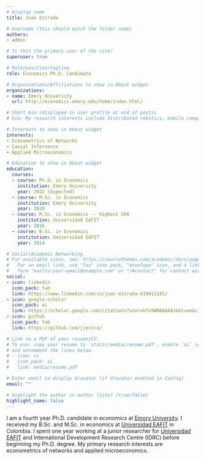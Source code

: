 ```yaml
---
# Display name
title: Juan Estrada

# Username (this should match the folder name)
authors:
- admin

# Is this the primary user of the site?
superuser: true

# Role/position/tagline
role: Economics Ph.D. Candidate

# Organizations/Affiliations to show in About widget
organizations:
- name: Emory University
  url: http://economics.emory.edu/home/index.html/

# Short bio (displayed in user profile at end of posts)
# bio: My research interests include distributed robotics, mobile computing and programmable matter.

# Interests to show in About widget
interests:
- Econometrics of Networks
- Causal Infernence
- Applied Microeconomics

# Education to show in About widget
education:
  courses:
  - course: Ph.D. in Economics
    institution: Emory University
    year: 2022 (Expected)
  - course: M.Sc. in Economics
    institution: Emory University
    year: 2020
  - course: M.Sc. in Economics -- Highest GPA
    institution: Universidad EAFIT
    year: 2016
  - course: B.Sc. in Economics
    institution: Universidad EAFIT
    year: 2014

# Social/Academic Networking
# For available icons, see: https://sourcethemes.com/academic/docs/page-builder/#icons
#   For an email link, use "fas" icon pack, "envelope" icon, and a link in the
#   form "mailto:your-email@example.com" or "/#contact" for contact widget.
social:
- icon: linkedin
  icon_pack: fab
  link: https://www.linkedin.com/in/juan-estrada-610411191/
- icon: google-scholar
  icon_pack: ai
  link: https://scholar.google.com/citations?user=hfvXWN8AAAAJ&hl=en&citsig=AMD79ooNcEvUYDLPfmmJ6tF_7pOtuMOk6Q
- icon: github
  icon_pack: fab
  link: https://github.com/jjestra/

# Link to a PDF of your resume/CV.
# To use: copy your resume to `static/media/resume.pdf`, enable `ai` icons in `params.toml`, 
# and uncomment the lines below.
# - icon: cv
#   icon_pack: ai
#   link: media/resume.pdf

# Enter email to display Gravatar (if Gravatar enabled in Config)
email: ""

# Highlight the author in author lists? (true/false)
highlight_name: false
---
```


I am a fourth year Ph.D. candidate in economics at [Emory University](https://www.emory.edu/home/index.html). I received my B.Sc. and M.Sc. in economics at [Universidad EAFIT](https://www.eafit.edu.co/) in Colombia. I spent one year working at a junior researcher for [Universidad EAFIT](https://www.eafit.edu.co/) and International Development Research Centre (IDRC) before beginning my Ph.D. degree. My primary research interests are econometrics of networks and applied microeconomics.
